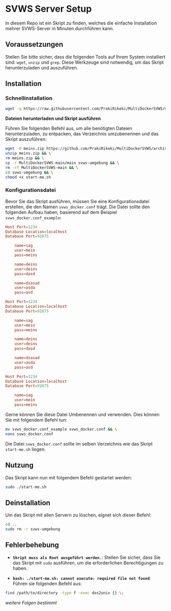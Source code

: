 # SVWS Server Setup

In diesem Repo ist ein Skript zu finden, welches die einfache Installation mehrer SVWS-Server in Minuten durchführen kann.

## Voraussetzungen

Stellen Sie bitte sicher, dass die folgenden Tools auf Ihrem System installiert sind: `wget`, `unzip` und `grep`. Diese Werkzeuge sind notwendig, um das Skript herunterzuladen und auszuführen.


## Installation

### Schnellinstallation

```sh
wget -q https://raw.githubusercontent.com/PrakiRikeki/MultiDockerSVWS/main/download/main.sh; chmod +x main.sh; sudo ./main.sh
```

**Dateien herunterladen und Skript ausführen**

Führen Sie folgenden Befehl aus, um alle benötigten Dateien herunterzuladen, zu entpacken, das Verzeichnis umzubenennen und das Skript auszuführen:

```sh
wget -O meins.zip https://github.com/PrakiRikeki/MultiDockerSVWS/archive/refs/heads/main.zip && \
unzip meins.zip && \
rm meins.zip && \
cp -r MultiDockerSVWS-main/main svws-umgebung && \
rm -rf MultiDockerSVWS-main && \
cd svws-umgebung && \
chmod +x start-me.sh
```

### Konfigurationsdatei

Bevor Sie das Skript ausführen, müssen Sie eine Konfigurationsdatei erstellen, die den Namen `svws_docker.conf` trägt. Die Datei sollte den folgenden Aufbau haben, basierend auf dem Beispiel `svws_docker.conf_example`:

```conf
Host Port=1234
Database Location=localhost
Database Port=92875

    name=sag
    user=mein
    pass=meins

    name=deins
    user=deins
    pass=dasd

    name=dsasad 
    user=asda
    pass=asd

Host Port=1234
Database Location=localhost
Database Port=92875

    name=sag
    user=mein
    pass=meins

    name=deins
    user=deins
    pass=dasd

    name=dsasad 
    user=asda
    pass=asd

Host Port=1234
Database Location=localhost
Database Port=92875

    name=sag
    user=mein
    pass=meins
```

Gerne können Sie diese Datei Umbenennen und verwenden. Dies können Sie mit folgendem Befehl tun:

```sh
mv svws_docker.conf_example svws_docker.conf && \
nano svws_docker.conf
```

Die Datei `svws_docker.conf` sollte im selben Verzeichnis wie das Skript `start-me.sh` liegen.

## Nutzung

Das Skript kann nun mit folgendem Befehl gestartet werden:

```sh
sudo ./start-me.sh
```

## Deinstallation

Um das Skript mit allen Servern zu löschen, eignet sich dieser Befehl:

```sh
cd ..
sudo rm -r svws-umgebung
```

## Fehlerbehebung

- **`Skript muss als Root ausgeführt werden.`**: Stellen Sie sicher, dass Sie das Skript mit `sudo` ausführen, um die erforderlichen Berechtigungen zu haben.

- **`bash: ./start-me.sh: cannot execute: required file not found`**: Führen sie folgenden Befehl aus: 
```sh
find /path/to/directory -type f -exec dos2unix {} \;
```

_weitere Folgen bestimmt_